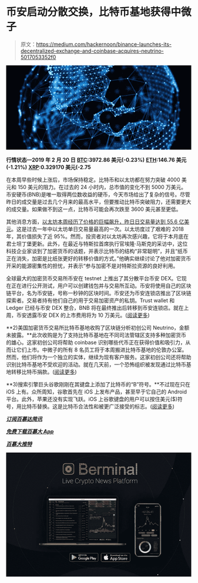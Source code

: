# 币安启动分散交换，比特币基地获得中微子

> 原文：<https://medium.com/hackernoon/binance-launches-its-decentralized-exchange-and-coinbase-acquires-neutrino-5017053352f0>

![](img/57490b721916a112ea004adec360f1f3.png)

**行情状态—2019 年 2 月 20 日** [**BTC**](https://berminal.com/coins/Bitcoin-BTC)**:3972.86 美元(-0.23%)** [**ETH**](https://berminal.com/coins/Ethereum-ETH)**:146.76 美元(-1.21%)** [**XRP**](https://berminal.com/coins/XRP-XRP)**:0.329170 美元(-2.75**

在本周早些时候上涨后，市场保持稳定。比特币和以太坊都在努力突破 4000 美元和 150 美元的阻力。在过去的 24 小时内，总市值的变化不到 5000 万美元。币安硬币(BNB)是唯一取得两位数收益的硬币，今天市场给出了复杂的信号。尽管昨日的成交量是过去几个月来的最高水平，但要推动比特币突破阻力，还需要更大的成交量。如果做不到这一点，比特币可能会再次跌至 3600 美元甚至更低。

其他消息方面，[以太坊本周经历了价格的巨幅飙升，昨日日交易量达到 55.6 亿美元](https://berminal.com/news/180834/Ethereum-Reaches-Its-Highest-Daily-Trading-Volume-In-A-Year)。这是过去一年中以太坊单日交易量最高的一次。以太坊度过了艰难的 2018 年，其价值损失了近 95%。然而，投资者对以太坊再次感兴趣，它将于本月底在君士坦丁堡更新。此外，在最近与特斯拉首席执行官埃隆·马斯克的采访中，这位科技企业家谈到了加密货币的话题，并表示比特币的结构“非常聪明”，并且“纸币正在消失，加密是比纸张更好的转移价值的方式。”他确实继续讨论了他对加密货币开采的能源密集性的担忧，并表示“参与加密不是对特斯拉资源的良好利用。

全球最大的加密货币交易所币安在 testnet 上推出了其分散平台币安 DEX。它现在正在进行公开测试，用户可以创建钱包并与交易所互动。币安将使用自己的区块链平台，名为币安链，号称一秒钟的区块时间。币安还为币安连锁店推出了区块链探索者。交易者持有他们自己的用于交易加密资产的私钥。Trust wallet 和 Ledger 已经与币安 DEX 整合，BNB 将在最终推出后转移到币安连锁店。就在上周，币安透露币安 DEX 的上市费用将为 10 万美元。([阅读更多](https://berminal.com/news/180851/Binance-DEX-Goes-Live-On-Testnet))

**2)美国加密货币交易所比特币基地收购了区块链分析初创公司 Neutrino，金额未披露。**此次收购是为了支持比特币基地在不同司法管辖区支持多种加密货币的雄心。这家初创公司将帮助 coinbase 识别哪些代币正在获得价值和吸引力，从而让它们上市。中微子的所有 8 名员工将于本周搬进比特币基地的伦敦办公室。然而，他们将作为一个独立的实体，继续为现有客户服务。这家初创公司还将帮助识别比特币基地不受欢迎的活动。就在几天前，一个恐怖组织被发现通过比特币基地转移比特币捐款。([阅读更多](https://berminal.com/news/180201/Coinbase-Acquires-Blockchain-Analytics-Startup-Neutrino))

**3)搜索引擎巨头谷歌刚刚在其键盘上添加了比特币的“B”符号。**不过现在只在 iOS 上有。众所周知，谷歌首先在 iOS 上发布产品，甚至早于它自己的 Android 平台。此外，苹果还没有实现飞跃。iOS 上谷歌键盘的用户可以按住美元($)符号，用比特币替换。这是比特币合法性和被更广泛接受的标志。([阅读更多](https://berminal.com/news/180106/Google-Enables-Bitcoin-Symbol-On-Keyboard))

[***订阅百慕达简讯***](https://visitor.r20.constantcontact.com/d.jsp?llr=myyhdl6ab&p=oi&m=1131022639884&sit=9ar6aztmb&f=776989ec-8460-43a4-b86a-bcf8f2f1bca7)

[***免费下载百慕大 App***](https://berminal.app.link/medium-post)

[](http://Berminal.com)

*[](https://t.me/berminal)*

**[***百慕大推特***](https://twitter.com/berminalapp)**

**![](img/7431214f64a5fdbfd57df70e2674c18d.png)**